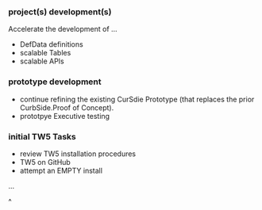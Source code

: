 ### project(s) development(s)
Accelerate the development of ...
* DefData definitions
* scalable Tables
* scalable APIs


### prototype development
* continue refining the existing CurSdie Prototype (that replaces the prior CurbSide.Proof of Concept).
* prototpye Executive testing


### initial TW5 Tasks
* review TW5 installation procedures
* TW5 on GitHub
* attempt an EMPTY install

...

^
